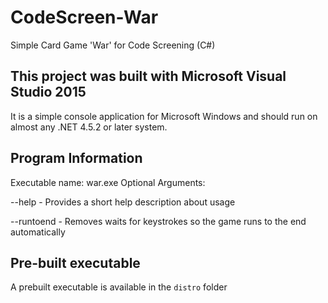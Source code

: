 # CodeScreen-War
Simple Card Game 'War' for Code Screening (C#)

## This project was built with Microsoft Visual Studio 2015
It is a simple console application for Microsoft Windows and should run on almost any .NET 4.5.2 or later system.

## Program Information
Executable name: war.exe
Optional Arguments:

--help - Provides a short help description about usage

--runtoend - Removes waits for keystrokes so the game runs to the end automatically

## Pre-built executable
A prebuilt executable is available in the `distro` folder
